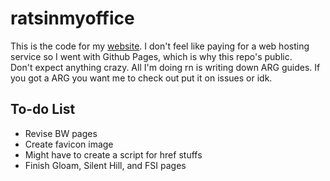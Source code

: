 # ratsinmyoffice
This is the code for my <a href="https://ratsinmyoffice.org">website</a>. I don't feel like paying for a web hosting service so I went with Github Pages, which is why this repo's public.
<br>
Don't expect anything crazy. All I'm doing rn is writing down ARG guides. If you got a ARG you want me to check out put it on issues or idk.

## To-do List
<ul>
  <li>Revise BW pages</li>
  <li>Create favicon image</li>
  <li>Might have to create a script for href stuffs</li>
  <li>Finish Gloam, Silent Hill, and FSI pages</li>
</ul>

